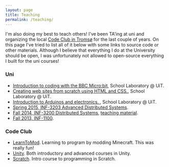 ```yaml
---
layout: page
title: Teaching
permalink: /teaching/
---
```


I'm also doing my best to teach others! I've been TA'ing at uni and organizing
the local [Code Club in Tromsø](http://kodeklubben-tromso.github.io) for the last couple
of years. On this page I've tried to list all of it below with some links to 
source code or other materials. Although I believe that everything I do at the 
University should be open, I was unfortunately not allowed to open-source 
everything I built for the uni courses! 

### Uni

- [Introduction to coding with the BBC Micro:bit](), School Laboratory @ UiT. 
- [Creating web sites from scratch using HTML and
  CSS.](https://github.com/skolelab/nettsider), School Laboratory @ UiT. 
- [Introduction to Arduinos and electronics.
  ](https://github.com/skolelab/arduino), School Laboratory @ UiT. 
- [Spring 2015, INF-3203 Advanced Distributed Systems](https://github.com/uit-inf-3203). 
- [Fall 2014, INF-3200 Distributed Systems](https://github.com/uit-inf-3200),
  [teaching material](https://github.com/fjukstad/inf-3200-2014).
- [Fall 2013, INF-1100](https://github.com/fjukstad/inf-1100-fall-2013). 

### Code Club 

- [LearnToMod](https://github.com/kodeklubben-tromso/learntomod). Learning to
  program by modding Minecraft. This was really fun! 
- [Unity](https://github.com/kodeklubben-tromso/unity). Both introductory
  and advanced courses in Unity. 
- [Scratch](https://github.com/kodeklubben-tromso/scratch). Intro course to
  programming in Scratch. 
